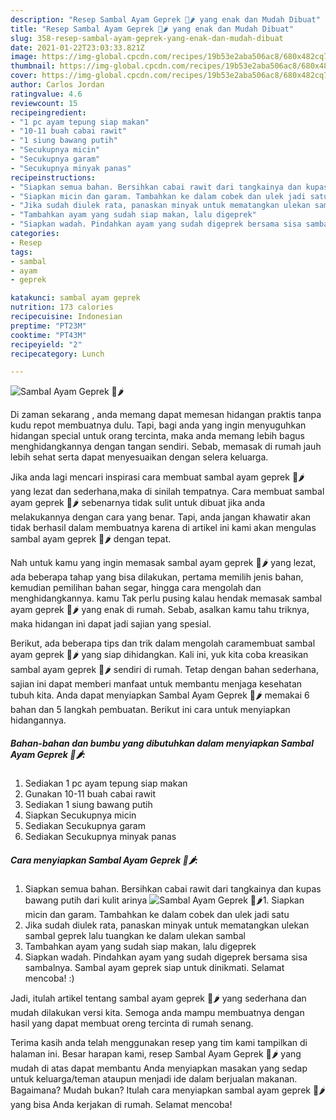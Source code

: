 ```yaml
---
description: "Resep Sambal Ayam Geprek 🐔🌶️ yang enak dan Mudah Dibuat"
title: "Resep Sambal Ayam Geprek 🐔🌶️ yang enak dan Mudah Dibuat"
slug: 358-resep-sambal-ayam-geprek-yang-enak-dan-mudah-dibuat
date: 2021-01-22T23:03:33.821Z
image: https://img-global.cpcdn.com/recipes/19b53e2aba506ac8/680x482cq70/sambal-ayam-geprek-🐔🌶️-foto-resep-utama.jpg
thumbnail: https://img-global.cpcdn.com/recipes/19b53e2aba506ac8/680x482cq70/sambal-ayam-geprek-🐔🌶️-foto-resep-utama.jpg
cover: https://img-global.cpcdn.com/recipes/19b53e2aba506ac8/680x482cq70/sambal-ayam-geprek-🐔🌶️-foto-resep-utama.jpg
author: Carlos Jordan
ratingvalue: 4.6
reviewcount: 15
recipeingredient:
- "1 pc ayam tepung siap makan"
- "10-11 buah cabai rawit"
- "1 siung bawang putih"
- "Secukupnya micin"
- "Secukupnya garam"
- "Secukupnya minyak panas"
recipeinstructions:
- "Siapkan semua bahan. Bersihkan cabai rawit dari tangkainya dan kupas bawang putih dari kulit arinya"
- "Siapkan micin dan garam. Tambahkan ke dalam cobek dan ulek jadi satu"
- "Jika sudah diulek rata, panaskan minyak untuk mematangkan ulekan sambal geprek lalu tuangkan ke dalam ulekan sambal"
- "Tambahkan ayam yang sudah siap makan, lalu digeprek"
- "Siapkan wadah. Pindahkan ayam yang sudah digeprek bersama sisa sambalnya. Sambal ayam geprek siap untuk dinikmati. Selamat mencoba! :)"
categories:
- Resep
tags:
- sambal
- ayam
- geprek

katakunci: sambal ayam geprek 
nutrition: 173 calories
recipecuisine: Indonesian
preptime: "PT23M"
cooktime: "PT43M"
recipeyield: "2"
recipecategory: Lunch

---
```



![Sambal Ayam Geprek 🐔🌶️](https://img-global.cpcdn.com/recipes/19b53e2aba506ac8/680x482cq70/sambal-ayam-geprek-🐔🌶️-foto-resep-utama.jpg)

Di zaman  sekarang , anda memang dapat memesan hidangan praktis tanpa kudu repot membuatnya dulu. Tapi, bagi anda yang ingin menyuguhkan hidangan special untuk orang tercinta, maka anda memang lebih bagus menghidangkannya dengan tangan sendiri. Sebab, memasak di rumah jauh lebih sehat serta dapat menyesuaikan dengan selera keluarga.

Jika anda lagi mencari inspirasi cara membuat sambal ayam geprek 🐔🌶️ yang lezat dan sederhana,maka di sinilah tempatnya. Cara membuat sambal ayam geprek 🐔🌶️  sebenarnya tidak sulit untuk dibuat jika anda melakukannya dengan cara yang benar. Tapi, anda jangan khawatir akan tidak berhasil dalam membuatnya 
karena di artikel ini kami akan mengulas sambal ayam geprek 🐔🌶️ dengan tepat.  



Nah untuk kamu yang ingin memasak sambal ayam geprek 🐔🌶️ yang lezat, ada beberapa tahap yang bisa dilakukan, pertama memilih jenis bahan, kemudian pemilihan bahan segar, hingga cara mengolah dan menghidangkannya. kamu Tak perlu pusing kalau hendak memasak sambal ayam geprek 🐔🌶️ yang enak di rumah. Sebab, asalkan kamu  tahu triknya, maka hidangan ini dapat jadi sajian yang spesial.

Berikut, ada beberapa tips dan trik dalam mengolah caramembuat sambal ayam geprek 🐔🌶️ yang siap dihidangkan. Kali ini, yuk kita coba kreasikan sambal ayam geprek 🐔🌶️ sendiri di rumah. Tetap dengan bahan sederhana, sajian ini dapat memberi manfaat untuk membantu menjaga kesehatan tubuh kita. Anda dapat menyiapkan Sambal Ayam Geprek 🐔🌶️ memakai 6 bahan dan 5 langkah pembuatan. Berikut ini cara untuk menyiapkan hidangannya.

<!--inarticleads1-->

##### Bahan-bahan dan bumbu yang dibutuhkan dalam menyiapkan Sambal Ayam Geprek 🐔🌶️:

1. Sediakan 1 pc ayam tepung siap makan
1. Gunakan 10-11 buah cabai rawit
1. Sediakan 1 siung bawang putih
1. Siapkan Secukupnya micin
1. Sediakan Secukupnya garam
1. Sediakan Secukupnya minyak panas




<!--inarticleads2-->

##### Cara menyiapkan Sambal Ayam Geprek 🐔🌶️:

1. Siapkan semua bahan. Bersihkan cabai rawit dari tangkainya dan kupas bawang putih dari kulit arinya
<img src="https://img-global.cpcdn.com/steps/0d1e7d4fc5b6d21d/160x128cq70/sambal-ayam-geprek-🐔🌶️-langkah-memasak-1-foto.jpg" alt="Sambal Ayam Geprek 🐔🌶️">1. Siapkan micin dan garam. Tambahkan ke dalam cobek dan ulek jadi satu
1. Jika sudah diulek rata, panaskan minyak untuk mematangkan ulekan sambal geprek lalu tuangkan ke dalam ulekan sambal
1. Tambahkan ayam yang sudah siap makan, lalu digeprek
1. Siapkan wadah. Pindahkan ayam yang sudah digeprek bersama sisa sambalnya. Sambal ayam geprek siap untuk dinikmati. Selamat mencoba! :)




Jadi, itulah artikel tentang  sambal ayam geprek 🐔🌶️  yang sederhana dan mudah dilakukan versi kita. Semoga anda mampu membuatnya dengan hasil yang dapat membuat oreng tercinta di rumah senang. 

Terima kasih anda telah menggunakan resep yang tim kami tampilkan di halaman ini. Besar harapan kami, resep  Sambal Ayam Geprek 🐔🌶️ yang mudah di atas dapat membantu Anda menyiapkan masakan yang sedap untuk keluarga/teman ataupun menjadi ide dalam berjualan makanan. Bagaimana? Mudah bukan? Itulah cara menyiapkan sambal ayam geprek 🐔🌶️ yang bisa Anda kerjakan di rumah. Selamat mencoba!


